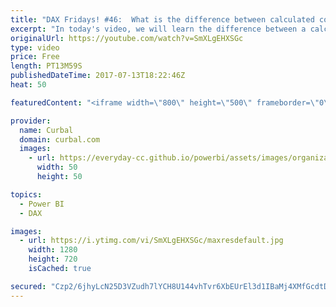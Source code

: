 ```yaml
---
title: "DAX Fridays! #46:  What is the difference between calculated column and measure in Power BI?"
excerpt: "In today's video, we will learn the difference between a calculated column and a calculated measure. Enjoy!  EXCEL SURVEY: https://1drv.ms/xs/s!Ar8CDNp8cGTcgjaHonN82T8I1jQT  PREVIOUS VIDEO: https://www.youtube.com/watch?v=q9WZTNqjlKI NEXT VIDEO: https://youtu.be/9M1V_m-oEzc   Looking for a download file?"
originalUrl: https://youtube.com/watch?v=SmXLgEHXSGc
type: video
price: Free
length: PT13M59S
publishedDateTime: 2017-07-13T18:22:46Z
heat: 50

featuredContent: "<iframe width=\"800\" height=\"500\" frameborder=\"0\" src=\"https://www.youtube.com/embed/SmXLgEHXSGc\" allow=\"accelerometer; autoplay; encrypted-media; gyroscope; picture-in-picture\" allowfullscreen></iframe>"

provider:
  name: Curbal
  domain: curbal.com
  images:
    - url: https://everyday-cc.github.io/powerbi/assets/images/organizations/curbal.com-50x50.jpg
      width: 50
      height: 50

topics:
  - Power BI
  - DAX

images:
  - url: https://i.ytimg.com/vi/SmXLgEHXSGc/maxresdefault.jpg
    width: 1280
    height: 720
    isCached: true

secured: "Czp2/6jhyLcN25D3VZudh7lYCH8U144vhTvr6XbEUrEl3d1IBaMj4XMfGcdtDc6tlHy239BU8lV2ZPNr7h8TtReuaqZCNSc4jx+lVqTnApXkbzsaynapVoCBeY/QcQDtJ+GHXRbEEXjJxbiaSfidlzC4kczguCNYYKsONpGSGd8CYdsjDg8xDar7vo0I6AiIKbz3Fs48L8bxbyMfynuB1DTSbR8CKhbK5VMqqsqIJA2DXVmkykSjyr5IXnNjPuwZvQVP5hX97tmDdm1RybiOyde9mmE1cFzbYYYuuFDHlyYvJe4FbJtHK5t8XM5KLJDCHK0g+HEg8gExLUcXqmfavO8LySAZGqMle/RHDdbbWAPnjC/rAbjsLlcXGreahC4vRla2KPAYZIzkv8zqqQB4iMYZHTkLysoAxLANrNpGBoM=;EokIN5XEUQ6+zXHUkJwczw=="
---
```


